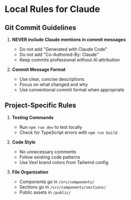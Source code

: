 # Local Rules for Claude

## Git Commit Guidelines

1. **NEVER include Claude mentions in commit messages**
   - Do not add "Generated with Claude Code" 
   - Do not add "Co-Authored-By: Claude"
   - Keep commits professional without AI attribution

2. **Commit Message Format**
   - Use clear, concise descriptions
   - Focus on what changed and why
   - Use conventional commit format when appropriate

## Project-Specific Rules

1. **Testing Commands**
   - Run `npm run dev` to test locally
   - Check for TypeScript errors with `npm run build`

2. **Code Style**
   - No unnecessary comments
   - Follow existing code patterns
   - Use Vexl brand colors from Tailwind config

3. **File Organization**
   - Components go in `/src/components/`
   - Sections go in `/src/components/sections/`
   - Public assets in `/public/`